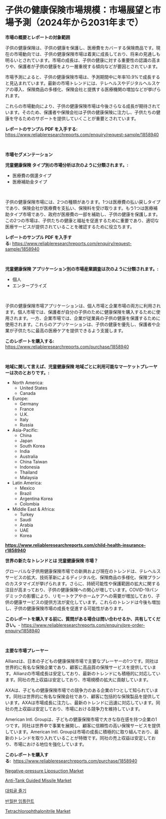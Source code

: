 <p><h1>子供の健康保険市場規模：市場展望と市場予測（2024年から2031年まで）</h1></p><p><strong>市場の概要とレポートの対象範囲</strong></p>
<p><p>子供の健康保険は、子供の健康を保護し、医療費をカバーする保険商品です。現在の市場動向では、子供の健康保険市場は着実に成長しており、将来の見通しも明るいとされています。市場の成長は、子供の健康に対する重要性の認識の高まりや、保護者が子供の健康をより一層重視する傾向などが要因とされています。</p><p>市場予測によると、子供の健康保険市場は、予測期間中に年率10.9%で成長すると見込まれています。最新の市場トレンドには、テレヘルスやデジタルヘルスケアの導入、保険商品の多様化、保険会社と提携する医療機関の増加などが挙げられます。</p><p>これらの市場動向により、子供の健康保険市場は今後さらなる成長が期待されています。そのため、保護者や保険会社は子供の健康保険に注力し、子供たちの健康を守るためのサポートを提供していくことが重要とされています。</p></p>
<p><strong>レポートのサンプル PDF を入手する:</strong> <a href="https://www.reliableresearchreports.com/enquiry/request-sample/1858940">https://www.reliableresearchreports.com/enquiry/request-sample/1858940</a></p>
<p>&nbsp;</p>
<p><strong>市場セグメンテーション</strong></p>
<p><strong>児童健康保険 タイプ別の市場分析は次のように分類されます。:</strong></p>
<p><ul><li>医療費の償還タイプ</li><li>医療補助金タイプ</li></ul></p>
<p>&nbsp;</p>
<p><p>子供の健康保険市場には、2つの種類があります。1つは医療費の払い戻しタイプであり、保険会社が医療費を支払い、保険料を受け取ります。もう1つは医療補助タイプ市場であり、政府が医療費の一部を補助し、子供の健康を保護します。この2つの市場は、子供たちの健康と福祉を促進するために重要であり、適切な医療サービスが提供されていることを確認するために役立ちます。</p></p>
<p><strong>レポートのサンプル PDF を入手する:</strong>&nbsp;<a href="https://www.reliableresearchreports.com/enquiry/request-sample/1858940">https://www.reliableresearchreports.com/enquiry/request-sample/1858940</a></p>
<p>&nbsp;</p>
<p><strong> 児童健康保険 アプリケーション別の市場産業調査は次のように分類されます。:</strong></p>
<p><ul><li>個人</li><li>エンタープライズ</li></ul></p>
<p>&nbsp;</p>
<p><p>子供の健康保険市場アプリケーションは、個人市場と企業市場の両方に利用されます。個人市場では、保護者が自分の子供のために健康保険を購入するために使用されます。一方、企業市場では、企業が従業員の子供の健康を保護するために使用されます。これらのアプリケーションは、子供の健康を優先し、保護者や企業が子供たちに最高の医療ケアを提供できるよう支援します。</p></p>
<p><strong>このレポートを購入する:</strong>&nbsp; <a href="https://www.reliableresearchreports.com/purchase/1858940">https://www.reliableresearchreports.com/purchase/1858940</a></p>
<p>&nbsp;</p>
<p><strong>地域に関して言えば、児童健康保険 地域ごとに利用可能なマーケットプレーヤーは次のとおりです。:</strong></p>
<p><ul>
    <li>
        North America:
        <ul>
            <li>United States</li>
            <li>Canada</li>
        </ul>
    </li>
    <li>
        Europe:
        <ul>
            <li>Germany</li>
            <li>France</li>
            <li>U.K.</li>
            <li>Italy</li>
            <li>Russia</li>
        </ul>
    </li>
    <li>
        Asia-Pacific:
        <ul>
            <li>China</li>
            <li>Japan</li>
            <li>South Korea</li>
            <li>India</li>
            <li>Australia</li>
            <li>China Taiwan</li>
            <li>Indonesia</li>
            <li>Thailand</li>
            <li>Malaysia</li>
        </ul>
    </li>
    <li>
        Latin America:
        <ul>
            <li>Mexico</li>
            <li>Brazil</li>
            <li>Argentina Korea</li>
            <li>Colombia</li>
        </ul>
    </li>
    <li>
        Middle East & Africa:
        <ul>
            <li>Turkey</li>
            <li>Saudi</li>
            <li>Arabia</li>
            <li>UAE</li>
            <li>Korea</li>
        </ul>
    </li>
    </ul></p>
<p><strong><a href="https://www.reliableresearchreports.com/child-health-insurance-r1858940">https://www.reliableresearchreports.com/child-health-insurance-r1858940</a></strong>&nbsp;</p>
<p><strong>世界の新たなトレンドとは 児童健康保険 市場？</strong></p>
<p><p>グローバルな子供用健康保険市場での新興および現在のトレンドは、テレヘルスサービスの拡大、技術革新によるディジタル化、保険商品の多様化、保険プランのカスタマイズが挙げられます。さらに、持続可能性や保護範囲の拡大に関する注目が高まっており、子供の健康保険への関心が増しています。COVID-19パンデミックの影響により、リモートケアやホームケアへの需要が増加しており、子供の健康サービスの提供方法が変化しています。これらのトレンドは今後も増加し、子供の健康保険市場の成長を促進する可能性があります。</p></p>
<p><strong>このレポートを購入する前に、質問がある場合は問い合わせるか、共有してください。</strong>- <a href="https://www.reliableresearchreports.com/enquiry/pre-order-enquiry/1858940">https://www.reliableresearchreports.com/enquiry/pre-order-enquiry/1858940</a></p>
<p>&nbsp;</p>
<p><strong>主要な市場プレーヤー</strong></p>
<p><p>Allianzは、日本の子どもの健康保険市場で主要なプレーヤーの1つです。同社は世界的に有名な保険企業であり、顧客に高品質の保険サービスを提供しています。Allianzの市場成長は安定しており、最新のトレンドにも積極的に対応しています。同社の売上収益は安定しており、市場規模の拡大に貢献しています。</p><p>AXAは、子どもの健康保険市場での競争力のある企業の1つとして知られています。同社は世界的に有名な保険会社であり、顧客に包括的な保険製品を提供しています。AXAは市場成長に注力し、最新のトレンドに迅速に対応しています。同社の売上収益は安定しており、市場における競争力を維持しています。</p><p>American Intl. Groupは、子どもの健康保険市場で大きな存在感を持つ企業の1つです。同社は世界中で事業を展開し、顧客に信頼性の高い保険サービスを提供しています。American Intl. Groupは市場の成長に積極的に取り組んでおり、最新のトレンドを取り入れていることが特徴です。同社の売上収益は安定しており、市場における地位を強化しています。</p></p>
<p><strong>このレポートを購入する:</strong>&nbsp;&nbsp;<a href="https://www.reliableresearchreports.com/purchase/1858940">https://www.reliableresearchreports.com/purchase/1858940</a></p>
<p><p><a href="https://github.com/nicholepatriciadoylenwnrjr0/Market-Research-Report-List-2/blob/main/negative-pressure-liposuction-market.md">Negative-pressure Liposuction Market</a></p><p><a href="https://github.com/sofayahoo2023/Market-Research-Report-List-4/blob/main/anti-tank-guided-missile-market.md">Anti-Tank Guided Missile Market</a></p><p><a href="https://github.com/FelipeGrrady654556/Market-Research-Report-List-1/blob/main/288707036374.md">대퇴골 줄기</a></p><p><a href="https://github.com/vss5505pa7z1p/Market-Research-Report-List-1/blob/main/981261836373.md">반월판 임플란트</a></p><p><a href="https://issuu.com/reportprime-2/docs/tetrachlorophthalonitrile-market-size-2030.pptx">Tetrachlorophthalonitrile Market</a></p></p>